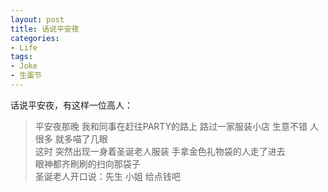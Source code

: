 ```yaml
---
layout: post
title: 话说平安夜
categories:
- Life
tags:
- Joke
- 生蛋节
---
```


话说平安夜，有这样一位高人：

> 平安夜那晚 我和同事在赶往PARTY的路上 路过一家服装小店 生意不错 人很多 就多喵了几眼  
> 这时 突然出现一身着圣诞老人服装 手拿金色礼物袋的人走了进去  
> 眼神都齐刷刷的扫向那袋子  
> 圣诞老人开口说：先生 小姐 给点钱吧

